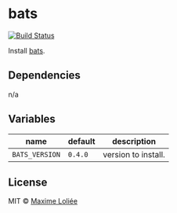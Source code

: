 # bats

[![Build Status](https://travis-ci.org/loliee/install-scripts.svg?branch=master)](https://travis-ci.org/loliee/install-scripts)

Install [bats](https://github.com/sstephenson/bats).

## Dependencies

n/a

## Variables

name             | default   | description
-----------------|-----------|----------------------------------
`BATS_VERSION` | `0.4.0` | version to install.

## License

MIT © [Maxime Loliée](https://github.com/loliee/)
